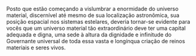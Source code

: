 ﻿Posto que estão começando a vislumbrar a enormidade do universo material, discernível até mesmo de sua localização astronômica, sua posição espacial nos sistemas estelares, deveria tornar-se evidente para vocês que um universo material tão extraordinário deve ter uma capital adequada e digna, uma sede à altura da dignidade e infinitude do Governante universal de toda essa vasta e longínqua criação de reinos materiais e seres vivos.